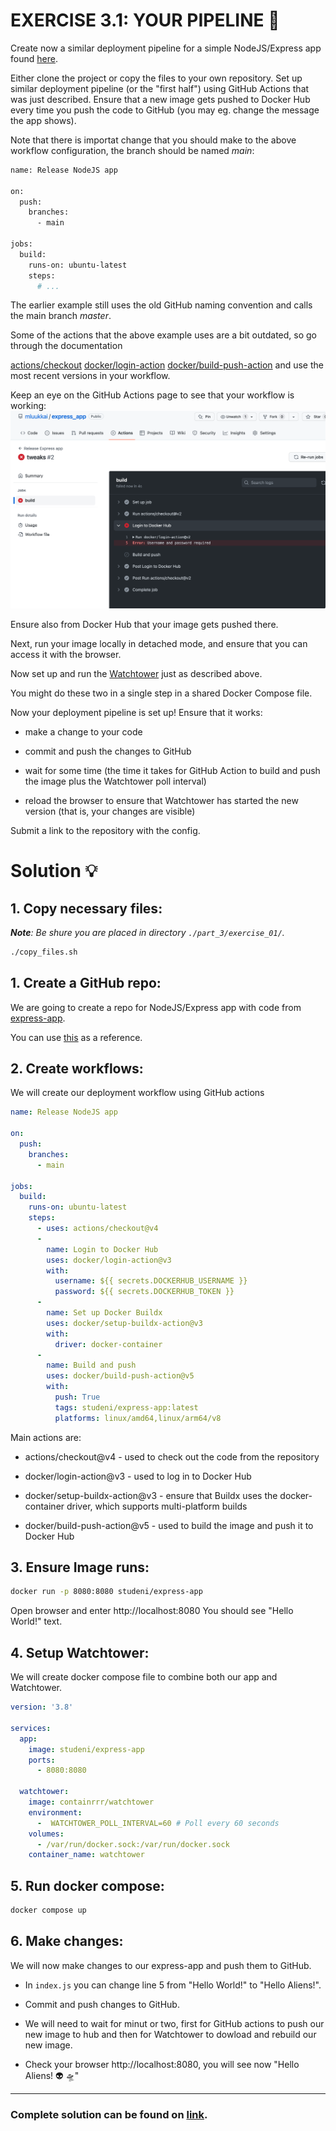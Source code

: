 # EXERCISE 3.1: YOUR PIPELINE 🤔
Create now a similar deployment pipeline for a simple NodeJS/Express app found [here](https://github.com/docker-hy/material-applications/tree/main/express-app).

Either clone the project or copy the files to your own repository. Set up similar deployment pipeline (or the "first half") using GitHub Actions that was just described. Ensure that a new image gets pushed to Docker Hub every time you push the code to GitHub (you may eg. change the message the app shows).

Note that there is importat change that you should make to the above workflow configuration, the branch should be named _main_:
```bash
name: Release NodeJS app

on:
  push:
    branches:
      - main

jobs:
  build:
    runs-on: ubuntu-latest
    steps:
      # ...
```
The earlier example still uses the old GitHub naming convention and calls the main branch _master_.

Some of the actions that the above example uses are a bit outdated, so go through the documentation

[actions/checkout](https://github.com/actions/checkout)
[docker/login-action](https://github.com/docker/login-action)
[docker/build-push-action](https://github.com/docker/build-push-action)
and use the most recent versions in your workflow.

Keep an eye on the GitHub Actions page to see that your workflow is working:
![Github Actions page](https://github.com/milistu/DevOpsWithDocker/blob/main/assets/exercise_3_1_input.png "Exercise 3.01 Input")

Ensure also from Docker Hub that your image gets pushed there.

Next, run your image locally in detached mode, and ensure that you can access it with the browser.

Now set up and run the [Watchtower](https://github.com/containrrr/watchtower) just as described above.

You might do these two in a single step in a shared Docker Compose file.

Now your deployment pipeline is set up! Ensure that it works:

- make a change to your code

- commit and push the changes to GitHub

- wait for some time (the time it takes for GitHub Action to build and push the image plus the Watchtower poll interval)

- reload the browser to ensure that Watchtower has started the new version (that is, your changes are visible)

Submit a link to the repository with the config.

# Solution 💡

## 1. Copy necessary files:
_**Note**: Be shure you are placed in directory `./part_3/exercise_01/`._

```bash
./copy_files.sh
```

## 1. Create a GitHub repo:
We are going to create a repo for NodeJS/Express app with code from [express-app]([here](https://github.com/docker-hy/material-applications/tree/main/express-app)). 

You can use [this](https://github.com/milistu/express-app) as a reference.

## 2. Create workflows:
We will create our deployment workflow using GitHub actions

```yaml
name: Release NodeJS app

on:
  push:
    branches:
      - main

jobs:
  build:
    runs-on: ubuntu-latest
    steps:
      - uses: actions/checkout@v4
      - 
        name: Login to Docker Hub
        uses: docker/login-action@v3
        with:
          username: ${{ secrets.DOCKERHUB_USERNAME }}
          password: ${{ secrets.DOCKERHUB_TOKEN }}
      - 
        name: Set up Docker Buildx
        uses: docker/setup-buildx-action@v3
        with:
          driver: docker-container
      - 
        name: Build and push
        uses: docker/build-push-action@v5
        with:
          push: True
          tags: studeni/express-app:latest
          platforms: linux/amd64,linux/arm64/v8
```

Main actions are:
- actions/checkout@v4 - used to check out the code from the repository
- docker/login-action@v3 - used to log in to Docker Hub

- docker/setup-buildx-action@v3 - ensure that Buildx uses the docker-container driver, which supports multi-platform builds
- docker/build-push-action@v5 - used to build the image and push it to Docker Hub

## 3. Ensure Image runs:

```bash
docker run -p 8080:8080 studeni/express-app
```

Open browser and enter http://localhost:8080 You should see "Hello World!" text.

## 4. Setup Watchtower:
We will create docker compose file to combine both our app and Watchtower.

```yaml
version: '3.8'

services:
  app:
    image: studeni/express-app
    ports:
      - 8080:8080
    
  watchtower:
    image: containrrr/watchtower
    environment:
      -  WATCHTOWER_POLL_INTERVAL=60 # Poll every 60 seconds
    volumes:
      - /var/run/docker.sock:/var/run/docker.sock
    container_name: watchtower
```

## 5. Run docker compose:

```bash
docker compose up
```

## 6. Make changes:

We will now make changes to our express-app and push them to GitHub.

- In `index.js` you can change line 5 from "Hello World!" to "Hello Aliens!".

- Commit and push changes to GitHub. 

- We will need to wait for minut or two, first for GitHub actions to push our new image to hub and then for Watchtower to dowload and rebuild our new image. 

- Check your browser http://localhost:8080, you will see now "Hello Aliens! 👽 🛸"

---
### Complete solution can be found on [link](https://github.com/milistu/express-app).